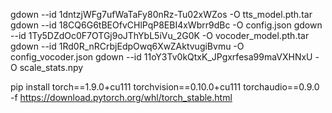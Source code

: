 gdown --id 1dntzjWFg7ufWaTaFy80nRz-Tu02xWZos -O tts_model.pth.tar
gdown --id 18CQ6G6tBEOfvCHlPqP8EBI4xWbrr9dBc -O config.json
gdown --id 1Ty5DZdOc0F7OTGj9oJThYbL5iVu_2G0K -O vocoder_model.pth.tar
gdown --id 1Rd0R_nRCrbjEdpOwq6XwZAktvugiBvmu -O config_vocoder.json
gdown --id 11oY3Tv0kQtxK_JPgxrfesa99maVXHNxU -O scale_stats.npy

pip install torch==1.9.0+cu111 torchvision==0.10.0+cu111 torchaudio==0.9.0 -f https://download.pytorch.org/whl/torch_stable.html